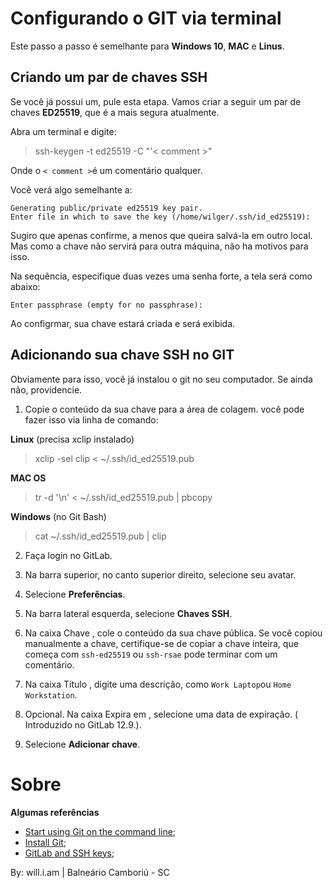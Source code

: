# Configurando o GIT via terminal

Este passo a passo é semelhante para **Windows 10**, **MAC** e **Linus**.

## Criando um par de chaves SSH

Se você já possui um, pule esta etapa. Vamos criar a seguir um par de chaves **ED25519**, que é a mais segura atualmente.

Abra um terminal e digite:

> ssh-keygen -t ed25519 -C "'< comment >"

Onde o `< comment >`é um comentário qualquer.

Você verá algo semelhante a:

```
Generating public/private ed25519 key pair.
Enter file in which to save the key (/home/wilger/.ssh/id_ed25519):
```

Sugiro que apenas confirme, a menos que queira salvá-la em outro local. Mas como a chave não servirá para outra máquina, não ha motivos para isso.

Na sequência, especifique duas vezes uma senha forte, a tela será como abaixo:

```
Enter passphrase (empty for no passphrase): 
```

Ao configrmar, sua chave estará criada e será exibida.

## Adicionando sua chave SSH no GIT

Obviamente para isso, você já instalou o git no seu computador. Se ainda não, providencie.

1. Copie o conteúdo da sua chave para a área de colagem. você pode fazer isso via linha de comando:

**Linux** (precisa xclip instalado)

> xclip -sel clip < ~/.ssh/id_ed25519.pub

**MAC OS**

> tr -d '\n' < ~/.ssh/id_ed25519.pub | pbcopy

**Windows** (no Git Bash)

> cat ~/.ssh/id_ed25519.pub | clip

2. Faça login no GitLab.

3. Na barra superior, no canto superior direito, selecione seu avatar.

4. Selecione **Preferências**.

5. Na barra lateral esquerda, selecione **Chaves SSH**.

6. Na caixa Chave , cole o conteúdo da sua chave pública. Se você copiou manualmente a chave, certifique-se de copiar a chave inteira, que começa com `ssh-ed25519` ou `ssh-rsae` pode terminar com um comentário.

7. Na caixa Título , digite uma descrição, como `Work Laptop`ou `Home Workstation`.

8. Opcional. Na caixa Expira em , selecione uma data de expiração. ( Introduzido no GitLab 12.9.).

9. Selecione **Adicionar chave**.

# Sobre

**Algumas referências**
- [Start using Git on the command line](https://docs.gitlab.com/ee/gitlab-basics/start-using-git.html);
- [Install Git](https://docs.gitlab.com/ee/topics/git/how_to_install_git/index.html);
- [GitLab and SSH keys](https://docs.gitlab.com/ee/ssh/index.html);

By: will.i.am | Balneário Camboriú - SC
